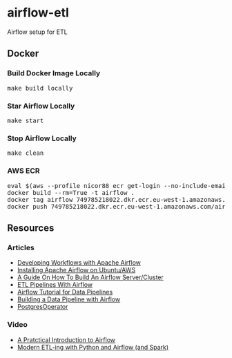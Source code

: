 # airflow-etl
Airflow setup for ETL

## Docker

### Build Docker Image Locally
<pre>
make build_locally
</pre>

### Star Airflow Locally
<pre>
make start
</pre>

### Stop Airflow Locally
<pre>
make clean
</pre>

### AWS ECR
<pre>
eval $(aws --profile nicor88 ecr get-login --no-include-email)
docker build --rm=True -t airflow .
docker tag airflow 749785218022.dkr.ecr.eu-west-1.amazonaws.com/airflow
docker push 749785218022.dkr.ecr.eu-west-1.amazonaws.com/airflow
</pre>

## Resources

### Articles
* [Developing Workflows with Apache Airflow](http://michal.karzynski.pl/blog/2017/03/19/developing-workflows-with-apache-airflow/)
* [Installing Apache Airflow on Ubuntu/AWS](https://medium.com/a-r-g-o/installing-apache-airflow-on-ubuntu-aws-6ebac15db211)
* [A Guide On How To Build An Airflow Server/Cluster](https://stlong0521.github.io/20161023%20-%20Airflow.html)
* [ETL Pipelines With Airflow](http://michael-harmon.com/blog/AirflowETL.html)
* [Airflow Tutorial for Data Pipelines](https://blog.godatadriven.com/practical-airflow-tutorial)
* [Building a Data Pipeline with Airflow](http://tech.marksblogg.com/airflow-postgres-redis-forex.html)
* [PostgresOperator](https://programtalk.com/python-examples/airflow.operators.postgres_operator.PostgresOperator/)

### Video
* [A Pratctical Introduction to Airflow](https://www.youtube.com/watch?v=cHATHSB_450)
* [Modern ETL-ing with Python and Airflow (and Spark)](https://www.youtube.com/watch?v=tcJhSaowzUI)
